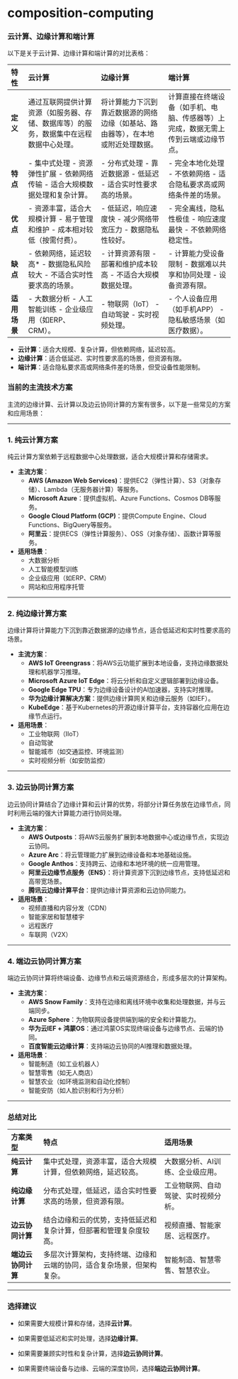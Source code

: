 # composition-computing

### 云计算、边缘计算和端计算
以下是关于云计算、边缘计算和端计算的对比表格：

| **特性**     | **云计算**                                                   | **边缘计算**                                                 | **端计算**                                                   |
| :----------- | :----------------------------------------------------------- | :----------------------------------------------------------- | :----------------------------------------------------------- |
| **定义**     | 通过互联网提供计算资源（如服务器、存储、数据库等）的服务，数据集中在远程数据中心处理。 | 将计算能力下沉到靠近数据源的网络边缘（如基站、路由器等），在本地或附近处理数据。 | 计算直接在终端设备（如手机、电脑、传感器等）上完成，数据无需上传到云端或边缘节点。 |
| **特点**     | - 集中式处理 - 资源弹性扩展 - 依赖网络传输 - 适合大规模数据处理和复杂计算。 | - 分布式处理 - 靠近数据源 - 低延迟 - 适合实时性要求高的场景。 | - 完全本地化处理 - 不依赖网络 - 适合隐私要求高或网络条件差的场景。 |
| **优点**     | - 资源丰富，适合大规模计算 - 易于管理和维护 - 成本相对较低（按需付费）。 | - 低延迟，响应速度快 - 减少网络带宽压力 - 数据隐私性较好。   | - 完全离线，隐私性极佳 - 响应速度最快 - 不依赖网络稳定性。   |
| **缺点**     | - 依赖网络，延迟较高* - 数据隐私风险较大 - 不适合实时性要求高的场景。 | - 计算资源有限 - 部署和维护成本较高 - 不适合大规模数据处理。 | - 计算能力受设备限制 - 数据难以共享和协同处理 - 设备资源有限。 |
| **适用场景** | - 大数据分析 - 人工智能训练 - 企业级应用（如ERP、CRM）。     | - 物联网（IoT） - 自动驾驶 - 实时视频处理。                  | - 个人设备应用（如手机APP） - 隐私敏感场景（如医疗数据）。   |

- **云计算**：适合大规模、复杂计算，但依赖网络，延迟较高。
- **边缘计算**：适合低延迟、实时性要求高的场景，但资源有限。
- **端计算**：适合隐私要求高或网络条件差的场景，但受设备性能限制。

### 当前的主流技术方案
主流的边缘计算、云计算以及边云协同计算的方案有很多，以下是一些常见的方案和应用场景：

------

### **1. 纯云计算方案**

纯云计算方案依赖于远程数据中心处理数据，适合大规模计算和存储需求。

- **主流方案**：
  - **AWS (Amazon Web Services)**：提供EC2（弹性计算）、S3（对象存储）、Lambda（无服务器计算）等服务。
  - **Microsoft Azure**：提供虚拟机、Azure Functions、Cosmos DB等服务。
  - **Google Cloud Platform (GCP)**：提供Compute Engine、Cloud Functions、BigQuery等服务。
  - **阿里云**：提供ECS（弹性计算服务）、OSS（对象存储）、函数计算等服务。
- **适用场景**：
  - 大数据分析
  - 人工智能模型训练
  - 企业级应用（如ERP、CRM）
  - 网站和应用程序托管

------

### **2. 纯边缘计算方案**

边缘计算将计算能力下沉到靠近数据源的边缘节点，适合低延迟和实时性要求高的场景。

- **主流方案**：
  - **AWS IoT Greengrass**：将AWS云功能扩展到本地设备，支持边缘数据处理和机器学习推理。
  - **Microsoft Azure IoT Edge**：将云分析和自定义逻辑部署到边缘设备。
  - **Google Edge TPU**：专为边缘设备设计的AI加速器，支持实时推理。
  - **华为边缘计算解决方案**：提供边缘计算网关和边缘云服务（如IEF）。
  - **KubeEdge**：基于Kubernetes的开源边缘计算平台，支持容器化应用在边缘节点运行。
- **适用场景**：
  - 工业物联网（IIoT）
  - 自动驾驶
  - 智能城市（如交通监控、环境监测）
  - 实时视频分析（如安防监控）

------

### **3. 边云协同计算方案**

边云协同计算结合了边缘计算和云计算的优势，将部分计算任务放在边缘节点，同时利用云端的强大计算能力进行协同处理。

- **主流方案**：
  - **AWS Outposts**：将AWS云服务扩展到本地数据中心或边缘节点，实现边云协同。
  - **Azure Arc**：将云管理能力扩展到边缘设备和本地基础设施。
  - **Google Anthos**：支持跨云、边缘和本地环境的统一应用管理。
  - **阿里云边缘节点服务（ENS）**：将计算资源下沉到边缘节点，支持低延迟和高带宽场景。
  - **腾讯云边缘计算平台**：提供边缘计算资源和云边协同能力。
- **适用场景**：
  - 视频直播和内容分发（CDN）
  - 智能家居和智慧楼宇
  - 远程医疗
  - 车联网（V2X）

------

### **4. 端边云协同计算方案**

端边云协同计算将终端设备、边缘节点和云端资源结合，形成多层次的计算架构。

- **主流方案**：
  - **AWS Snow Family**：支持在边缘和离线环境中收集和处理数据，并与云端同步。
  - **Azure Sphere**：为物联网设备提供端到端的安全和计算能力。
  - **华为云IEF + 鸿蒙OS**：通过鸿蒙OS实现终端设备与边缘节点、云端的协同。
  - **百度智能云边缘计算**：支持端边云协同的AI推理和数据处理。
- **适用场景**：
  - 智能制造（如工业机器人）
  - 智慧零售（如无人商店）
  - 智慧农业（如环境监测和自动化控制）
  - 智能安防（如人脸识别和行为分析）

------

### **总结对比**

| **方案类型**       | **特点**                                                     | **适用场景**                         |
| :----------------- | :----------------------------------------------------------- | :----------------------------------- |
| **纯云计算**       | 集中式处理，资源丰富，适合大规模计算，但依赖网络，延迟较高。 | 大数据分析、AI训练、企业级应用。     |
| **纯边缘计算**     | 分布式处理，低延迟，适合实时性要求高的场景，但资源有限。     | 工业物联网、自动驾驶、实时视频分析。 |
| **边云协同计算**   | 结合边缘和云的优势，支持低延迟和复杂计算，但部署和管理复杂度较高。 | 视频直播、智能家居、远程医疗。       |
| **端边云协同计算** | 多层次计算架构，支持终端、边缘和云端的协同，适合复杂场景，但架构复杂。 | 智能制造、智慧零售、智慧农业。       |

------

### **选择建议**

- 如果需要大规模计算和存储，选择**云计算**。

- 如果需要低延迟和实时处理，选择**边缘计算**。

- 如果需要兼顾实时性和复杂计算，选择**边云协同计算**。

- 如果需要终端设备与边缘、云端的深度协同，选择**端边云协同计算**。
